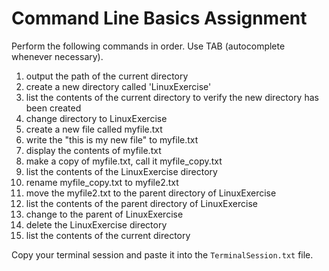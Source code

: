 
# Command Line Basics Assignment

Perform the following commands in order. Use TAB (autocomplete whenever necessary).  

1. output the path of the current directory
2. create a new directory called 'LinuxExercise'
3. list the contents of the current directory to verify the new directory has been created
4. change directory to LinuxExercise
5. create a new file called myfile.txt
6. write the "this is my new file" to myfile.txt
7. display the contents of myfile.txt
8. make a copy of myfile.txt, call it myfile_copy.txt
9. list the contents of the LinuxExercise directory
10. rename myfile_copy.txt to myfile2.txt
11. move the myfile2.txt to the parent directory of LinuxExercise
12. list the contents of the parent directory of LinuxExercise
13. change to the parent of LinuxExercise
14. delete the LinuxExercise directory
15. list the contents of the current directory


Copy your terminal session and paste it into the `TerminalSession.txt` file.
